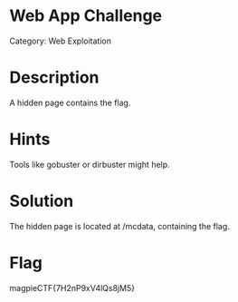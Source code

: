 # Web App Challenge

Category: Web Exploitation

# Description

A hidden page contains the flag. 

# Hints

Tools like gobuster or dirbuster might help.

# Solution

The hidden page is located at /mcdata, containing the flag.

# Flag

magpieCTF{7H2nP9xV4lQs8jM5}

